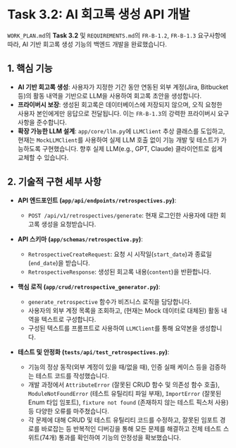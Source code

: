 # Task 3.2: AI 회고록 생성 API 개발

`WORK_PLAN.md`의 **Task 3.2** 및 `REQUIREMENTS.md`의 `FR-B-1.2`, `FR-B-1.3` 요구사항에 따라, AI 기반 회고록 생성 기능의 백엔드 개발을 완료했습니다.

## 1. 핵심 기능

- **AI 기반 회고록 생성**: 사용자가 지정한 기간 동안 연동된 외부 계정(Jira, Bitbucket 등)의 활동 내역을 기반으로 LLM을 사용하여 회고록 초안을 생성합니다.
- **프라이버시 보장**: 생성된 회고록은 데이터베이스에 저장되지 않으며, 오직 요청한 사용자 본인에게만 응답으로 전달됩니다. 이는 `FR-B-1.3`의 강력한 프라이버시 요구사항을 준수합니다.
- **확장 가능한 LLM 설계**: `app/core/llm.py`에 `LLMClient` 추상 클래스를 도입하고, 현재는 `MockLLMClient`를 사용하여 실제 LLM 호출 없이 기능 개발 및 테스트가 가능하도록 구현했습니다. 향후 실제 LLM(e.g., GPT, Claude) 클라이언트로 쉽게 교체할 수 있습니다.

## 2. 기술적 구현 세부 사항

- **API 엔드포인트 (`app/api/endpoints/retrospectives.py`)**:
    - `POST /api/v1/retrospectives/generate`: 현재 로그인한 사용자에 대한 회고록 생성을 요청받습니다.

- **API 스키마 (`app/schemas/retrospective.py`)**:
    - `RetrospectiveCreateRequest`: 요청 시 시작일(`start_date`)과 종료일(`end_date`)을 받습니다.
    - `RetrospectiveResponse`: 생성된 회고록 내용(`content`)을 반환합니다.

- **핵심 로직 (`app/crud/retrospective_generator.py`)**:
    - `generate_retrospective` 함수가 비즈니스 로직을 담당합니다.
    - 사용자의 외부 계정 목록을 조회하고, (현재는 Mock 데이터로 대체된) 활동 내역을 텍스트로 구성합니다.
    - 구성된 텍스트를 프롬프트로 사용하여 `LLMClient`를 통해 요약본을 생성합니다.

- **테스트 및 안정화 (`tests/api/test_retrospectives.py`)**:
    - 기능의 정상 동작(외부 계정이 있을 때/없을 때), 인증 실패 케이스 등을 검증하는 테스트 코드를 작성했습니다.
    - 개발 과정에서 `AttributeError` (잘못된 CRUD 함수 및 의존성 함수 호출), `ModuleNotFoundError` (테스트 유틸리티 파일 부재), `ImportError` (잘못된 Enum 타입 임포트), `fixture not found` (존재하지 않는 테스트 픽스처 사용) 등 다양한 오류를 마주쳤습니다.
    - 각 문제에 대해 CRUD 및 테스트 유틸리티 코드를 수정하고, 잘못된 임포트 경로를 바로잡는 등 반복적인 디버깅을 통해 모든 문제를 해결하고 전체 테스트 스위트(74개) 통과를 확인하여 기능의 안정성을 확보했습니다.
